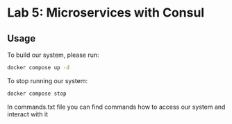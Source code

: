 # Lab 5: Microservices with Consul

## Usage
To build our system, please run:
```bash
docker compose up -d
```

To stop running our system:
```bash
docker compose stop
```

In commands.txt file you can find commands how to access our system and interact with it